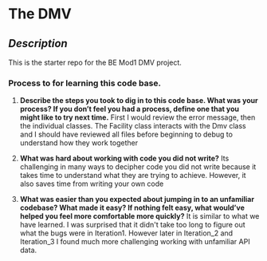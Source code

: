 # The DMV

## *Description*
This is the starter repo for the BE Mod1 DMV project.
### Process to for learning this code base.
1. **Describe the steps you took to dig in to this code base. What was your process? If you don’t feel you had a process, define one that you might like to try next time.**
First I would review the error message, then the individual classes.  The Facility class interacts with the Dmv class and I should have reviewed all files before beginning to debug to understand how they work together

2. **What was hard about working with code you did not write?**
Its challenging in many ways to decipher code you did not write because it takes time to understand what they are trying to achieve.  However, it also saves time from writing your own code

3. **What was easier than you expected about jumping in to an unfamiliar codebase? What made it easy? If nothing felt easy, what would’ve helped you feel more comfortable more quickly?**
It is similar to what we have learned.  I was surprised that it didn't take too long to figure out what the bugs were in Iteration1.  However later in Iteration_2 and Iteration_3 I found much more challenging working with unfamiliar API data.
